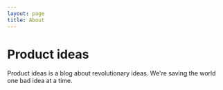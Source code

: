 ```yaml
---
layout: page
title: About
---
```


# Product ideas

Product ideas is a blog about revolutionary ideas. We're saving the world one bad idea at a time.
